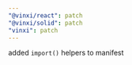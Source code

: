 ```yaml
---
"@vinxi/react": patch
"@vinxi/solid": patch
"vinxi": patch
---
```


added `import()` helpers to manifest
